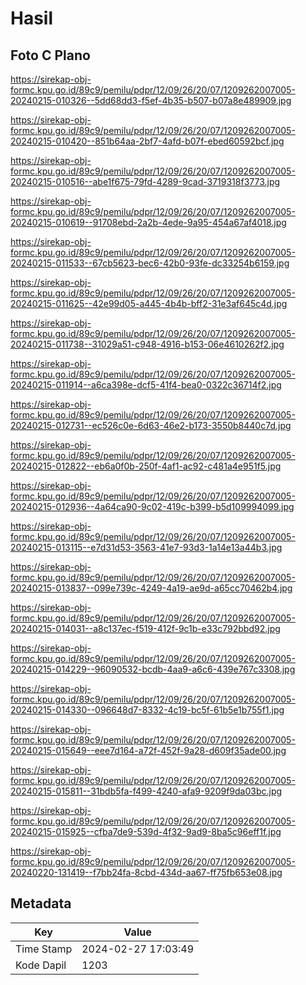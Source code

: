 # Hasil

## Foto C Plano

https://sirekap-obj-formc.kpu.go.id/89c9/pemilu/pdpr/12/09/26/20/07/1209262007005-20240215-010326--5dd68dd3-f5ef-4b35-b507-b07a8e489909.jpg

https://sirekap-obj-formc.kpu.go.id/89c9/pemilu/pdpr/12/09/26/20/07/1209262007005-20240215-010420--851b64aa-2bf7-4afd-b07f-ebed60592bcf.jpg

https://sirekap-obj-formc.kpu.go.id/89c9/pemilu/pdpr/12/09/26/20/07/1209262007005-20240215-010516--abe1f675-79fd-4289-9cad-3719318f3773.jpg

https://sirekap-obj-formc.kpu.go.id/89c9/pemilu/pdpr/12/09/26/20/07/1209262007005-20240215-010619--91708ebd-2a2b-4ede-9a95-454a67af4018.jpg

https://sirekap-obj-formc.kpu.go.id/89c9/pemilu/pdpr/12/09/26/20/07/1209262007005-20240215-011533--67cb5623-bec6-42b0-93fe-dc33254b6159.jpg

https://sirekap-obj-formc.kpu.go.id/89c9/pemilu/pdpr/12/09/26/20/07/1209262007005-20240215-011625--42e99d05-a445-4b4b-bff2-31e3af645c4d.jpg

https://sirekap-obj-formc.kpu.go.id/89c9/pemilu/pdpr/12/09/26/20/07/1209262007005-20240215-011738--31029a51-c948-4916-b153-06e4610262f2.jpg

https://sirekap-obj-formc.kpu.go.id/89c9/pemilu/pdpr/12/09/26/20/07/1209262007005-20240215-011914--a6ca398e-dcf5-41f4-bea0-0322c36714f2.jpg

https://sirekap-obj-formc.kpu.go.id/89c9/pemilu/pdpr/12/09/26/20/07/1209262007005-20240215-012731--ec526c0e-6d63-46e2-b173-3550b8440c7d.jpg

https://sirekap-obj-formc.kpu.go.id/89c9/pemilu/pdpr/12/09/26/20/07/1209262007005-20240215-012822--eb6a0f0b-250f-4af1-ac92-c481a4e951f5.jpg

https://sirekap-obj-formc.kpu.go.id/89c9/pemilu/pdpr/12/09/26/20/07/1209262007005-20240215-012936--4a64ca90-9c02-419c-b399-b5d109994099.jpg

https://sirekap-obj-formc.kpu.go.id/89c9/pemilu/pdpr/12/09/26/20/07/1209262007005-20240215-013115--e7d31d53-3563-41e7-93d3-1a14e13a44b3.jpg

https://sirekap-obj-formc.kpu.go.id/89c9/pemilu/pdpr/12/09/26/20/07/1209262007005-20240215-013837--099e739c-4249-4a19-ae9d-a65cc70462b4.jpg

https://sirekap-obj-formc.kpu.go.id/89c9/pemilu/pdpr/12/09/26/20/07/1209262007005-20240215-014031--a8c137ec-f519-412f-9c1b-e33c792bbd92.jpg

https://sirekap-obj-formc.kpu.go.id/89c9/pemilu/pdpr/12/09/26/20/07/1209262007005-20240215-014229--96090532-bcdb-4aa9-a6c6-439e767c3308.jpg

https://sirekap-obj-formc.kpu.go.id/89c9/pemilu/pdpr/12/09/26/20/07/1209262007005-20240215-014330--096648d7-8332-4c19-bc5f-61b5e1b755f1.jpg

https://sirekap-obj-formc.kpu.go.id/89c9/pemilu/pdpr/12/09/26/20/07/1209262007005-20240215-015649--eee7d164-a72f-452f-9a28-d609f35ade00.jpg

https://sirekap-obj-formc.kpu.go.id/89c9/pemilu/pdpr/12/09/26/20/07/1209262007005-20240215-015811--31bdb5fa-f499-4240-afa9-9209f9da03bc.jpg

https://sirekap-obj-formc.kpu.go.id/89c9/pemilu/pdpr/12/09/26/20/07/1209262007005-20240215-015925--cfba7de9-539d-4f32-9ad9-8ba5c96eff1f.jpg

https://sirekap-obj-formc.kpu.go.id/89c9/pemilu/pdpr/12/09/26/20/07/1209262007005-20240220-131419--f7bb24fa-8cbd-434d-aa67-ff75fb653e08.jpg


## Metadata

| Key        | Value               |
| ---------- | ------------------- |
| Time Stamp | 2024-02-27 17:03:49 |
| Kode Dapil | 1203                |



